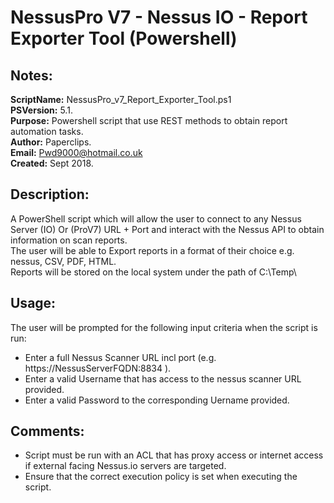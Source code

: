 # NessusPro V7 - Nessus IO - Report Exporter Tool (Powershell)

## Notes:
**ScriptName:** NessusPro_v7_Report_Exporter_Tool.ps1  
**PSVersion:**  5.1.  
**Purpose:**    Powershell script that use REST methods to obtain report automation tasks.  
**Author:**     Paperclips.  
**Email:**      Pwd9000@hotmail.co.uk  
**Created:**    Sept 2018.  

## Description:
A PowerShell script which will allow the user to connect to any Nessus Server (IO) Or (ProV7) URL + Port and interact with the Nessus API to obtain information on scan reports.  
The user will be able to Export reports in a format of their choice e.g. nessus, CSV, PDF, HTML.  
Reports will be stored on the local system under the path of C:\Temp\  

## Usage:
The user will be prompted for the following input criteria when the script is run:  
- Enter a full Nessus Scanner URL incl port (e.g. https://NessusServerFQDN:8834 ).  
- Enter a valid Username that has access to the nessus scanner URL provided.  
- Enter a valid Password to the corresponding Uername provided.  

## Comments:
- Script must be run with an ACL that has proxy access or internet access if external facing Nessus.io servers are targeted.  
- Ensure that the correct execution policy is set when executing the script.  